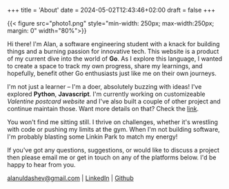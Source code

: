 +++
title = 'About'
date = 2024-05-02T12:43:46+02:00
draft = false
+++

{{< figure src="photo1.png" style="min-width: 250px; max-width:250px; margin: 0" width="80%">}}

Hi there! I'm Alan, a software engineering student with a knack for building things and a burning passion for innovative tech. This website is a product of my current dive into the world of **Go**. As I explore this language, I wanted to create a space to track my own progress, share my learnings, and hopefully, benefit other Go enthusiasts just like me on their own journeys.
 

I'm not just a learner – I'm a doer, absolutely buzzing with ideas! I've explored **Python**, **Javascript**. I'm currently working on customizeable *Valentine postcard website* and I've also built a couple of other project and continue maintain those.  Want more details on that? Check the [link](https://www.my-valentine-postcard.site/). 

You won't find me sitting still. I thrive on challenges, whether it's wrestling with code or pushing my limits at the gym. When I'm not building software, I'm probably blasting some Linkin Park to match my energy!  

If you've got any questions, suggestions, or would like to discuss a project then please email me or get in touch on any of the platforms below. I'd be happy to hear from you.

alanuldashev@gmail.com | [LinkedIn](https://www.linkedin.com/in/lumberj3ck/) |   [Github](https://github.com/Lumberj3ck/)
